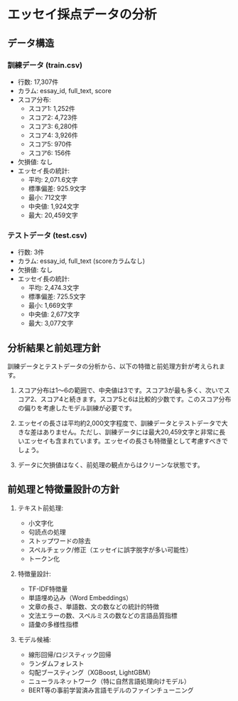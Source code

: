 # エッセイ採点データの分析

## データ構造

### 訓練データ (train.csv)
- 行数: 17,307件
- カラム: essay_id, full_text, score
- スコア分布:
  - スコア1: 1,252件
  - スコア2: 4,723件
  - スコア3: 6,280件
  - スコア4: 3,926件
  - スコア5: 970件
  - スコア6: 156件
- 欠損値: なし
- エッセイ長の統計:
  - 平均: 2,071.6文字
  - 標準偏差: 925.9文字
  - 最小: 712文字
  - 中央値: 1,924文字
  - 最大: 20,459文字

### テストデータ (test.csv)
- 行数: 3件
- カラム: essay_id, full_text (scoreカラムなし)
- 欠損値: なし
- エッセイ長の統計:
  - 平均: 2,474.3文字
  - 標準偏差: 725.5文字
  - 最小: 1,669文字
  - 中央値: 2,677文字
  - 最大: 3,077文字

## 分析結果と前処理方針

訓練データとテストデータの分析から、以下の特徴と前処理方針が考えられます。

1. スコア分布は1〜6の範囲で、中央値は3です。スコア3が最も多く、次いでスコア2、スコア4と続きます。スコア5と6は比較的少数です。このスコア分布の偏りを考慮したモデル訓練が必要です。

2. エッセイの長さは平均約2,000文字程度で、訓練データとテストデータで大きな差はありません。ただし、訓練データには最大20,459文字と非常に長いエッセイも含まれています。エッセイの長さも特徴量として考慮すべきでしょう。

3. データに欠損値はなく、前処理の観点からはクリーンな状態です。

## 前処理と特徴量設計の方針

1. テキスト前処理:
   - 小文字化
   - 句読点の処理
   - ストップワードの除去
   - スペルチェック/修正（エッセイに誤字脱字が多い可能性）
   - トークン化

2. 特徴量設計:
   - TF-IDF特徴量
   - 単語埋め込み（Word Embeddings）
   - 文章の長さ、単語数、文の数などの統計的特徴
   - 文法エラーの数、スペルミスの数などの言語品質指標
   - 語彙の多様性指標

3. モデル候補:
   - 線形回帰/ロジスティック回帰
   - ランダムフォレスト
   - 勾配ブースティング（XGBoost, LightGBM）
   - ニューラルネットワーク（特に自然言語処理向けモデル）
   - BERT等の事前学習済み言語モデルのファインチューニング

